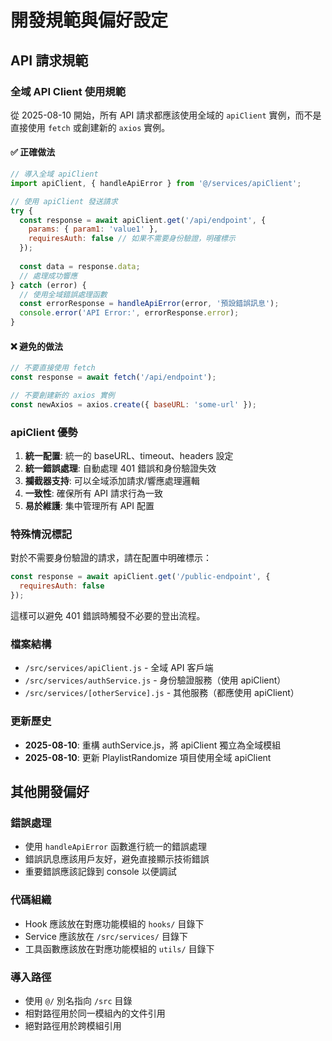 # 開發規範與偏好設定

## API 請求規範

### 全域 API Client 使用規範

從 2025-08-10 開始，所有 API 請求都應該使用全域的 `apiClient` 實例，而不是直接使用 `fetch` 或創建新的 `axios` 實例。

#### ✅ 正確做法

```javascript
// 導入全域 apiClient
import apiClient, { handleApiError } from '@/services/apiClient';

// 使用 apiClient 發送請求
try {
  const response = await apiClient.get('/api/endpoint', {
    params: { param1: 'value1' },
    requiresAuth: false // 如果不需要身份驗證，明確標示
  });
  
  const data = response.data;
  // 處理成功響應
} catch (error) {
  // 使用全域錯誤處理函數
  const errorResponse = handleApiError(error, '預設錯誤訊息');
  console.error('API Error:', errorResponse.error);
}
```

#### ❌ 避免的做法

```javascript
// 不要直接使用 fetch
const response = await fetch('/api/endpoint');

// 不要創建新的 axios 實例
const newAxios = axios.create({ baseURL: 'some-url' });
```

### apiClient 優勢

1. **統一配置**: 統一的 baseURL、timeout、headers 設定
2. **統一錯誤處理**: 自動處理 401 錯誤和身份驗證失效
3. **攔截器支持**: 可以全域添加請求/響應處理邏輯
4. **一致性**: 確保所有 API 請求行為一致
5. **易於維護**: 集中管理所有 API 配置

### 特殊情況標記

對於不需要身份驗證的請求，請在配置中明確標示：

```javascript
const response = await apiClient.get('/public-endpoint', {
  requiresAuth: false
});
```

這樣可以避免 401 錯誤時觸發不必要的登出流程。

### 檔案結構

- `/src/services/apiClient.js` - 全域 API 客戶端
- `/src/services/authService.js` - 身份驗證服務（使用 apiClient）
- `/src/services/[otherService].js` - 其他服務（都應使用 apiClient）

### 更新歷史

- **2025-08-10**: 重構 authService.js，將 apiClient 獨立為全域模組
- **2025-08-10**: 更新 PlaylistRandomize 項目使用全域 apiClient

## 其他開發偏好

### 錯誤處理

- 使用 `handleApiError` 函數進行統一的錯誤處理
- 錯誤訊息應該用戶友好，避免直接顯示技術錯誤
- 重要錯誤應該記錄到 console 以便調試

### 代碼組織

- Hook 應該放在對應功能模組的 `hooks/` 目錄下
- Service 應該放在 `/src/services/` 目錄下
- 工具函數應該放在對應功能模組的 `utils/` 目錄下

### 導入路徑

- 使用 `@/` 別名指向 `/src` 目錄
- 相對路徑用於同一模組內的文件引用
- 絕對路徑用於跨模組引用
